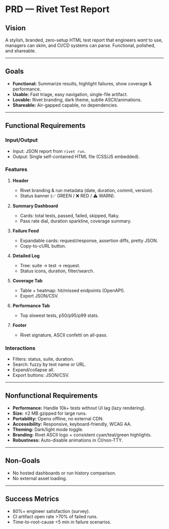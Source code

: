 # PRD — Rivet Test Report

## Vision
A stylish, branded, zero-setup HTML test report that engineers *want* to use, managers can skim, and CI/CD systems can parse. Functional, polished, and shareable.

---

## Goals
- **Functional:** Summarize results, highlight failures, show coverage & performance.  
- **Usable:** Fast triage, easy navigation, single-file artifact.  
- **Lovable:** Rivet branding, dark theme, subtle ASCII/animations.  
- **Shareable:** Air-gapped capable, no dependencies.

---

## Functional Requirements

### Input/Output
- Input: JSON report from `rivet run`.
- Output: Single self-contained HTML file (CSS/JS embedded).

### Features
1. **Header**
   - Rivet branding & run metadata (date, duration, commit, version).
   - Status banner (✅ GREEN / ❌ RED / ⚠ WARN).

2. **Summary Dashboard**
   - Cards: total tests, passed, failed, skipped, flaky.
   - Pass rate dial, duration sparkline, coverage summary.

3. **Failure Feed**
   - Expandable cards: request/response, assertion diffs, pretty JSON.  
   - Copy-to-cURL button.

4. **Detailed Log**
   - Tree: suite → test → request.  
   - Status icons, duration, filter/search.

5. **Coverage Tab**
   - Table + heatmap: hit/missed endpoints (OpenAPI).  
   - Export JSON/CSV.

6. **Performance Tab**
   - Top slowest tests, p50/p95/p99 stats.

7. **Footer**
   - Rivet signature, ASCII confetti on all-pass.

### Interactions
- Filters: status, suite, duration.  
- Search: fuzzy by test name or URL.  
- Expand/collapse all.  
- Export buttons: JSON/CSV.

---

## Nonfunctional Requirements
- **Performance:** Handle 10k+ tests without UI lag (lazy rendering).  
- **Size:** ≤2 MB gzipped for large runs.  
- **Portability:** Opens offline, no external CDN.  
- **Accessibility:** Responsive, keyboard-friendly, WCAG AA.  
- **Theming:** Dark/light mode toggle.  
- **Branding:** Rivet ASCII logo + consistent cyan/teal/green highlights.  
- **Robustness:** Auto-disable animations in CI/non-TTY.  

---

## Non-Goals
- No hosted dashboards or run history comparison.  
- No external asset loading.

---

## Success Metrics
- 80%+ engineer satisfaction (survey).  
- CI artifact open rate >70% of failed runs.  
- Time-to-root-cause <5 min in failure scenarios.


